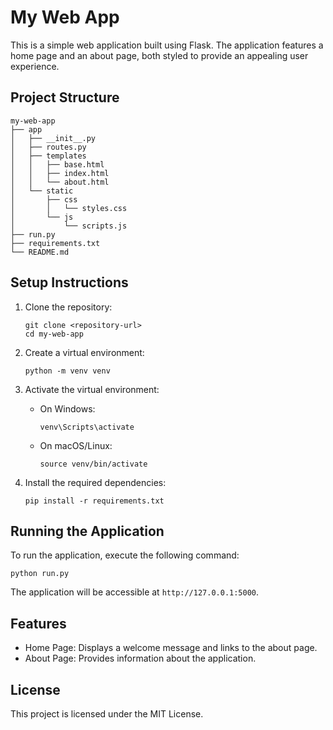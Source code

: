 # My Web App

This is a simple web application built using Flask. The application features a home page and an about page, both styled to provide an appealing user experience.

## Project Structure

```
my-web-app
├── app
│   ├── __init__.py
│   ├── routes.py
│   ├── templates
│   │   ├── base.html
│   │   ├── index.html
│   │   └── about.html
│   └── static
│       ├── css
│       │   └── styles.css
│       └── js
│           └── scripts.js
├── run.py
├── requirements.txt
└── README.md
```

## Setup Instructions

1. Clone the repository:
   ```
   git clone <repository-url>
   cd my-web-app
   ```

2. Create a virtual environment:
   ```
   python -m venv venv
   ```

3. Activate the virtual environment:
   - On Windows:
     ```
     venv\Scripts\activate
     ```
   - On macOS/Linux:
     ```
     source venv/bin/activate
     ```

4. Install the required dependencies:
   ```
   pip install -r requirements.txt
   ```

## Running the Application

To run the application, execute the following command:
```
python run.py
```

The application will be accessible at `http://127.0.0.1:5000`.

## Features

- Home Page: Displays a welcome message and links to the about page.
- About Page: Provides information about the application.

## License

This project is licensed under the MIT License.